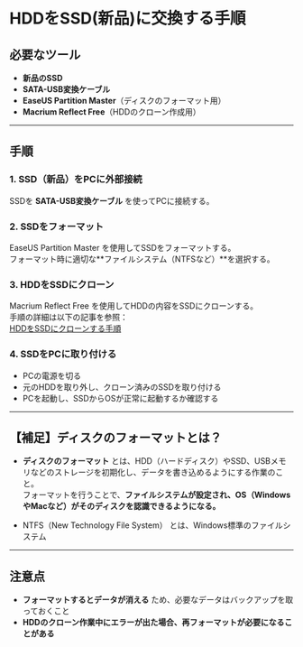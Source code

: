 # HDDをSSD(新品)に交換する手順

## 必要なツール
- **新品のSSD**
- **SATA-USB変換ケーブル**
- **EaseUS Partition Master**（ディスクのフォーマット用）
- **Macrium Reflect Free**（HDDのクローン作成用）

---

## 手順

### 1. SSD（新品）をPCに外部接続
SSDを **SATA-USB変換ケーブル** を使ってPCに接続する。

### 2. SSDをフォーマット
EaseUS Partition Master を使用してSSDをフォーマットする。  
フォーマット時に適切な**ファイルシステム（NTFSなど）**を選択する。

### 3. HDDをSSDにクローン
Macrium Reflect Free を使用してHDDの内容をSSDにクローンする。  
手順の詳細は以下の記事を参照：  
[HDDをSSDにクローンする手順](https://note.com/combat_travor/n/n931acb354e2d)

### 4. SSDをPCに取り付ける
- PCの電源を切る
- 元のHDDを取り外し、クローン済みのSSDを取り付ける
- PCを起動し、SSDからOSが正常に起動するか確認する

---

## 【補足】ディスクのフォーマットとは？
- **ディスクのフォーマット** とは、HDD（ハードディスク）やSSD、USBメモリなどのストレージを初期化し、データを書き込めるようにする作業のこと。  
  フォーマットを行うことで、**ファイルシステムが設定され、OS（WindowsやMacなど）がそのディスクを認識できるようになる。**

- NTFS（New Technology File System） とは、Windows標準のファイルシステム

---

## 注意点
- **フォーマットするとデータが消える** ため、必要なデータはバックアップを取っておくこと
- **HDDのクローン作業中にエラーが出た場合、再フォーマットが必要になることがある**